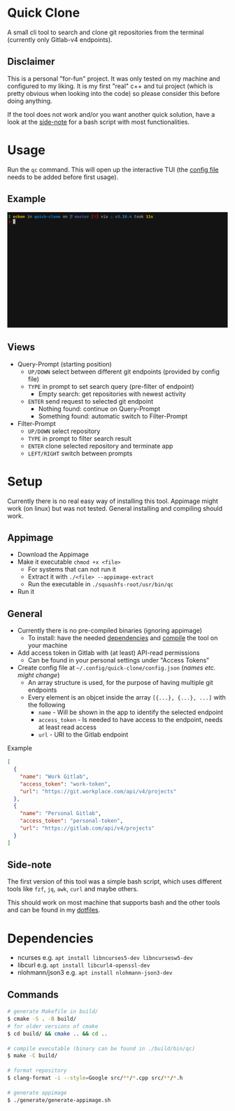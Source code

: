 # Quick Clone

A small cli tool to search and clone git repositories from the terminal (currently only Gitlab-v4 endpoints).


## Disclaimer

This is a personal "for-fun" project. It was only tested on my machine and configured to my liking. It is my first "real" c++ and tui project (which is pretty obvious when looking into the code) so please consider this before doing anything.

If the tool does not work and/or you want another quick solution, have a look at the [side-note](#side-note) for a bash script with most functionalities.


# Usage

Run the `qc` command. This will open up the interactive TUI (the [config file](#setup) needs to be added before first usage).


## Example

![Example Usage of quick-clone](./quick-clone-example.gif)


## Views
* Query-Prompt (starting position)
  * `UP/DOWN` select between different git endpoints (provided by config file)
  * `TYPE` in prompt to set search query (pre-filter of endpoint)
    * Empty search: get repositories with newest activity
  * `ENTER` send request to selected git endpoint
    * Nothing found: continue on Query-Prompt
    * Something found: automatic switch to Filter-Prompt
* Filter-Prompt
  * `UP/DOWN` select repository
  * `TYPE` in prompt to filter search result
  * `ENTER` clone selected repository and terminate app
  * `LEFT/RIGHT` switch between prompts


# Setup
Currently there is no real easy way of installing this tool.
Appimage might work (on linux) but was not tested.
General installing and compiling should work.


## Appimage

* Download the Appimage
* Make it executable `chmod +x <file>`
  * For systems that can not run it
  * Extract it with `./<file> --appimage-extract`
  * Run the executable in `./squashfs-root/usr/bin/qc`
* Run it


## General

* Currently there is no pre-compiled binaries (ignoring appimage)
  * To install: have the needed [dependencies](#dependencies) and [compile](#commands) the tool on your machine
* Add access token in Gitlab with (at least) API-read permissions
  * Can be found in your personal settings under "Access Tokens"
* Create config file at `~/.config/quick-clone/config.json` (_names etc. might change_)
  * An array structure is used, for the purpose of having multiple git endpoints
  * Every element is an objcet inside the array `[{...}, {...}, ...]` with the following
    * `name` - Will be shown in the app to identify the selected endpoint
    * `access_token` - Is needed to have access to the endpoint, needs at least read access
    * `url` - URI to the Gitlab endpoint

Example
```json
[
  {
    "name": "Work Gitlab",
    "access_token": "work-token",
    "url": "https://git.workplace.com/api/v4/projects"
  },
  {
    "name": "Personal Gitlab",
    "access_token": "personal-token",
    "url": "https://gitlab.com/api/v4/projects"
  }
]
```


## Side-note

The first version of this tool was a simple bash script, which uses different tools like `fzf`, `jq`, `awk`, `curl` and maybe others.

This should work on most machine that supports bash and the other tools and can be found in my [dotfiles](https://github.com/eckon/dotfiles/blob/master/custom-scripts/gitlab-search-and-clone.sh).


# Dependencies

- ncurses e.g. `apt install libncurses5-dev libncursesw5-dev`
- libcurl e.g. `apt install libcurl4-openssl-dev`
- nlohmann/json3 e.g. `apt install nlohmann-json3-dev`


## Commands

```sh
# generate Makefile in build/
$ cmake -S . -B build/
# for older versions of cmake
$ cd build/ && cmake .. && cd ..

# compile executable (binary can be found in ./build/bin/qc)
$ make -C build/

# format repository
$ clang-format -i --style=Google src/**/*.cpp src/**/*.h

# generate appimage
$ ./generate/generate-appimage.sh
```
